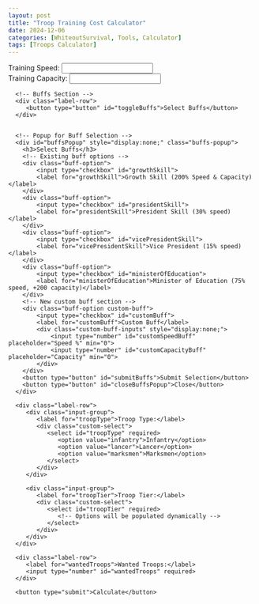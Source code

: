 ```yaml
---
layout: post
title: "Troop Training Cost Calculator"
date: 2024-12-06
categories: [WhiteoutSurvival, Tools, Calculator]
tags: [Troops Calculator]
---
```


<div class="calculator-container">
   <form id="calculatorForm">
      <div class="label-row">
         <div class="input-group">
            <label for="trainingSpeed">Training Speed:</label>
            <input type="number" id="trainingSpeed" step="0.01" required>
         </div>
         <div class="input-group">
            <label for="trainingCapacity">Training Capacity:</label>
            <input type="number" id="trainingCapacity" required>
         </div>
      </div>

      <!-- Buffs Section -->
      <div class="label-row">
         <button type="button" id="toggleBuffs">Select Buffs</button>
      </div>
      

      <!-- Popup for Buff Selection -->
      <div id="buffsPopup" style="display:none;" class="buffs-popup">
        <h3>Select Buffs</h3>
        <!-- Existing buff options -->
        <div class="buff-option">
            <input type="checkbox" id="growthSkill">
            <label for="growthSkill">Growth Skill (200% Speed & Capacity)</label>
        </div>
        <div class="buff-option">
            <input type="checkbox" id="presidentSkill">
            <label for="presidentSkill">President Skill (30% speed)</label>
        </div>
        <div class="buff-option">
            <input type="checkbox" id="vicePresidentSkill">
            <label for="vicePresidentSkill">Vice President (15% speed)</label>
        </div>
        <div class="buff-option">
            <input type="checkbox" id="ministerOfEducation">
            <label for="ministerOfEducation">Minister of Education (75% speed, +200 capacity)</label>
        </div>
        <!-- New custom buff section -->
        <div class="buff-option custom-buff">
            <input type="checkbox" id="customBuff">
            <label for="customBuff">Custom Buff</label>
            <div class="custom-buff-inputs" style="display:none;">
                <input type="number" id="customSpeedBuff" placeholder="Speed %" min="0">
                <input type="number" id="customCapacityBuff" placeholder="Capacity" min="0">
            </div>
        </div>
        <button type="button" id="submitBuffs">Submit Selection</button>
        <button type="button" id="closeBuffsPopup">Close</button>
      </div>

      <div class="label-row">
         <div class="input-group">
            <label for="troopType">Troop Type:</label>
            <div class="custom-select">
               <select id="troopType" required>
                  <option value="infantry">Infantry</option>
                  <option value="lancer">Lancer</option>
                  <option value="marksmen">Marksmen</option>
               </select>
            </div>
         </div>

         <div class="input-group">
            <label for="troopTier">Troop Tier:</label>
            <div class="custom-select">
               <select id="troopTier" required>
                  <!-- Options will be populated dynamically -->
               </select>
            </div>
         </div>
      </div>

      <div class="label-row">
         <label for="wantedTroops">Wanted Troops:</label>
         <input type="number" id="wantedTroops" required>
      </div>

      <button type="submit">Calculate</button>
   </form>

   <!-- Results displayed here -->
   <div id="results" style="display:none;" class="results"></div>
</div>

<link rel="stylesheet" href="{{ '/assets/css/styles.css' | relative_url }}">
<script src="{{ '/assets/js/calculator.js' | relative_url }}"></script>